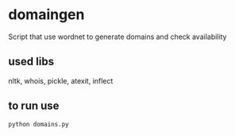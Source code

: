 # domaingen
 Script that use wordnet to generate domains and check availability
## used libs
nltk, whois, pickle, atexit, inflect
## to run use

```python domains.py```
